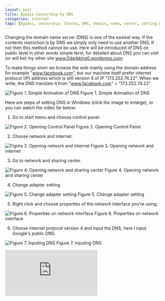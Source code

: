 ```yaml
---
layout: post
title: Bypass Censorship by DNS
categories: internet
tags: [bypass, censorship. blocks, DNS, domain, name, server, setting DNS, PC, Windows, ]
---
```


Changing the domain name server (DNS) is one of the easiest way. If the contents restriction is by DNS we simply only need to use another DNS, if not then this method cannot be use. Here will be introduced of DNS on public level in other words simple term, for detailed about DNS you can visit (or will be) my other site www.0darkking0.wordpress.com.

To make things short we browse the web mainly using the domain address for example "www.facebook.com", but our machine itself prefer  internet protocol (IP) address which is still version 4 of IP "173.252.74.22". When we write, the DNS translate it from "www.facebook.com" &gt; "173.252.74.22".

![Figure 1. Simple Animation of DNS](https://farm9.staticflickr.com/8656/16155416153_cf53ef6aec_o.gif)
Figure 1. Simple Animation of DNS 

Here are steps of setting DNS in Windows (click the image to enlarge), or you can watch the video far below:

1. Go to start menu and choose control panel.

![Figure 2. Opening Control Panel](https://farm9.staticflickr.com/8666/16782298691_82352180d5_o_d.jpg)
Figure 2. Opening Control Panel

2. Choose network and internet.

![Figure 3. Opening network and internet](https://farm8.staticflickr.com/7642/16161129564_668225b9b4_o_d.jpg)
Figure 3. Opening network and internet

3. Go to network and sharing center.

![Figure 4. Opening network and sharing center](https://farm9.staticflickr.com/8603/16757578266_d4d92a9dc2_o_d.jpg)
Figure 4. Opening network and sharing center

4. Change adapter setting.

![Figure 5. Change adapter setting](https://farm9.staticflickr.com/8665/16161129134_7fd7e6f0f8_o_d.jpg)
Figure 5. Change adapter setting

5. Right click and choose properties of the network interface you're using.

![Figure 6. Properties on network interface](https://farm9.staticflickr.com/8590/16576172257_9f899d4182_o_d.jpg)
Figure 6. Properties on network interface

6. Choose internet protocol version 4 and input the DNS, here I input Google's public DNS.

![Figure 7. Inputing DNS](https://farm9.staticflickr.com/8617/16576172017_2c4fd13734_o_d.jpg)
Figure 7. Inputing DNS

<div class="video-container"><iframe src="https://youtube.com/embed/xWn3MCeb39Q" frameborder="0" allowfullscreen=""></iframe></div>
